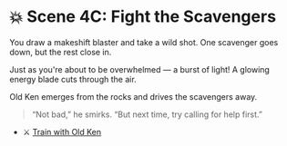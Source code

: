 
# 💥 Scene 4C: Fight the Scavengers

You draw a makeshift blaster and take a wild shot. One scavenger goes down, but the rest close in.

Just as you're about to be overwhelmed — a burst of light! A glowing energy blade cuts through the air.

Old Ken emerges from the rocks and drives the scavengers away.

> “Not bad,” he smirks. “But next time, try calling for help first.”

- ⚔️ [Train with Old Ken](../space-battles/4A.md)
